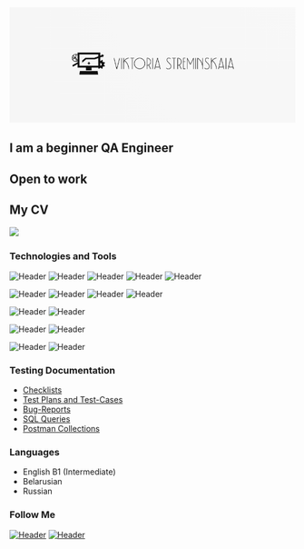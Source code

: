 ![Header](https://github.com/stremvik/stremvik/blob/main/assets/Logo.png)
## I am a beginner QA Engineer 
## Open to work 
## My CV
![](https://drive.google.com/file/d/1Nz4B0ngXZBjZn0_Yp_CRnQX_wsbFL1ba/view?usp=share_link)


### Technologies and Tools
![Header](https://img.shields.io/badge/Jira-090909?style=for-the-badge&logo=jira&logoColor=136be1)
![Header](https://img.shields.io/badge/Trello-090909?style=for-the-badge&logo=charlesproxy&logoColor=8cc4d7)
![Header](https://img.shields.io/badge/zephyr_scale-090909?style=for-the-badge&logo=zephyr_scale&logoColor=8cc4d7)
![Header](https://img.shields.io/badge/Qase-090909?style=for-the-badge&logo=Qase&logoColor=8cc4d7)
![Header](https://img.shields.io/badge/Youtrack-090909?style=for-the-badge&logo=Youtrack&logoColor=8cc4d7)

![Header](https://img.shields.io/badge/Postman-090909?style=for-the-badge&logo=postman&logoColor=f76935)
![Header](https://img.shields.io/badge/Swagger-090909?style=for-the-badge&logo=swagger&logoColor=7ede2b)
![Header](https://img.shields.io/badge/Github-090909?style=for-the-badge&logo=github&logoColor=8cc4d7)
![Header](https://img.shields.io/badge/AzureDevops-090909?style=for-the-badge&logo=azuredevops&logoColor=0074d0)


![Header](https://img.shields.io/badge/MySQL-090909?style=for-the-badge&logo=mysql&logoColor=00618a)
![Header](https://img.shields.io/badge/Postgresol/dbeaver-090909?style=for-the-badge&logo=charlesproxy&logoColor=8cc4d7)


![Header](https://img.shields.io/badge/DevTools-090909?style=for-the-badge&logo=googlechrome&logoColor=2674f2)
![Header](https://img.shields.io/badge/Android_Studio-090909?style=for-the-badge&logo=androidstudio&logoColor=3ad07d)

![Header](https://img.shields.io/badge/Fiddler-090909?style=for-the-badge&logo=fiddler&logoColor=8cc4d7)
![Header](https://img.shields.io/badge/Charles_Proxy-090909?style=for-the-badge&logo=charlesproxy&logoColor=8cc4d7)

### Testing Documentation

- [Checklists](https://github.com/stremvik/Checklists)
- [Test Plans and Test-Cases](https://github.com/stremvik/Test_Plans_and_Test_Cases)
- [Bug-Reports](https://github.com/stremvik/Bug_reports)
- [SQL Queries](https://github.com/stremvik/SQL)
- [Postman Collections](https://github.com/stremvik/postman)

### Languages
- English B1 (Intermediate)
- Belarusian
- Russian
 
### Follow Me

[![Header](https://img.shields.io/badge/Telegram-090909?style=for-the-badge&logo=telegram&logoColor=31a5db)](https://t.me/stremvik)
[![Header](https://img.shields.io/badge/Linkedin-090909?style=for-the-badge&logo=linkedin&logoColor=0073b1)](http://www.linkedin.com/in/viktoria-streminskaia)

